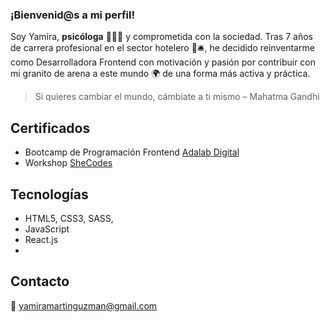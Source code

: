 ### ¡Bienvenid@s a mi perfil!

Soy Yamira, **psicóloga** 👩🏻‍🎓 y comprometida con la sociedad. Tras 7 años de carrera profesional en el sector hotelero 🏨🛎️, he decidido reinventarme como Desarrolladora Frontend con motivación y pasión por contribuir con mi granito de arena a este mundo 🌍 de una forma más activa y práctica.

> Si quieres cambiar el mundo, cámbiate a ti mismo – Mahatma Gandhi

## Certificados
* Bootcamp de Programación Frontend [Adalab Digital](https://adalab.es/)
* Workshop [SheCodes](https://www.shecodes.io/)

## Tecnologías
* HTML5, CSS3, SASS, 
* JavaScript
* React.js 
*

## Contacto
📧 yamiramartinguzman@gmail.com  


<!--
**ymartinguzman/ymartinguzman** is a ✨ _special_ ✨ repository because its `README.md` (this file) appears on your GitHub profile.

Here are some ideas to get you started:

- 🔭 I’m currently working on ...
- 🌱 I’m currently learning ...
- 👯 I’m looking to collaborate on ...
- 🤔 I’m looking for help with ...
- 💬 Ask me about ...
- 📫 How to reach me: yamiramartinguzman@gmail.com  
- 😄 Pronouns: ...
- ⚡ Fun fact: ...
-->
